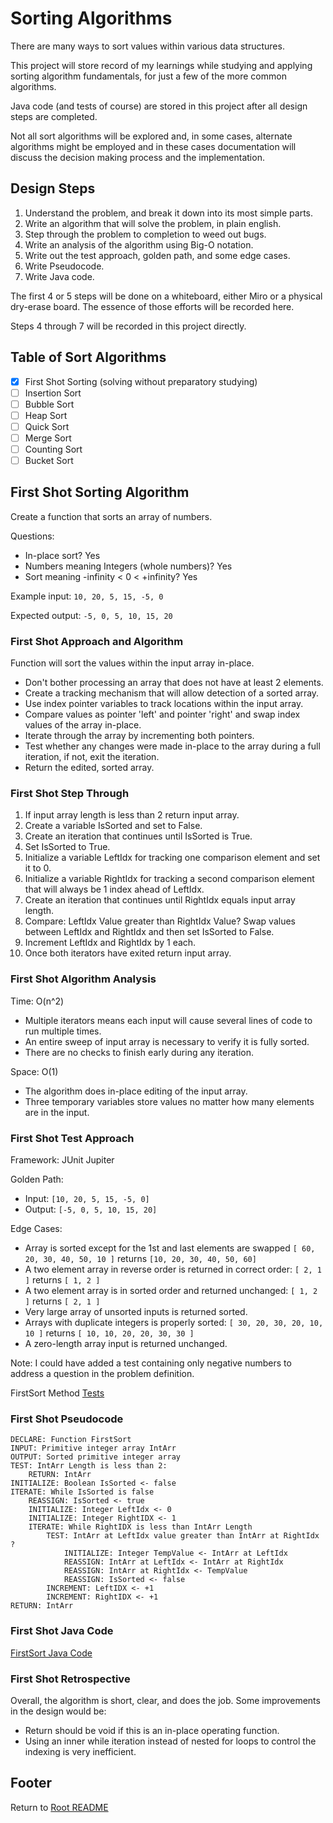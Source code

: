 # Sorting Algorithms

There are many ways to sort values within various data structures.

This project will store record of my learnings while studying and applying sorting algorithm fundamentals, for just a few of the more common algorithms.

Java code (and tests of course) are stored in this project after all design steps are completed.

Not all sort algorithms will be explored and, in some cases, alternate algorithms might be employed and in these cases documentation will discuss the decision making process and the implementation.

## Design Steps

1. Understand the problem, and break it down into its most simple parts.
2. Write an algorithm that will solve the problem, in plain english.
3. Step through the problem to completion to weed out bugs.
4. Write an analysis of the algorithm using Big-O notation.
5. Write out the test approach, golden path, and some edge cases.
6. Write Pseudocode.
7. Write Java code.

The first 4 or 5 steps will be done on a whiteboard, either Miro or a physical dry-erase board. The essence of those efforts will be recorded here.

Steps 4 through 7 will be recorded in this project directly.

## Table of Sort Algorithms

- [X] First Shot Sorting (solving without preparatory studying)
- [ ] Insertion Sort
- [ ] Bubble Sort
- [ ] Heap Sort
- [ ] Quick Sort
- [ ] Merge Sort
- [ ] Counting Sort
- [ ] Bucket Sort

## First Shot Sorting Algorithm

Create a function that sorts an array of numbers.

Questions:

- In-place sort? Yes
- Numbers meaning Integers (whole numbers)? Yes
- Sort meaning -infinity < 0 < +infinity? Yes

Example input: `10, 20, 5, 15, -5, 0`

Expected output: `-5, 0, 5, 10, 15, 20`

### First Shot Approach and Algorithm

Function will sort the values within the input array in-place.

- Don't bother processing an array that does not have at least 2 elements.
- Create a tracking mechanism that will allow detection of a sorted array. 
- Use index pointer variables to track locations within the input array.
- Compare values as pointer 'left' and pointer 'right' and swap index values of the array in-place.
- Iterate through the array by incrementing both pointers.
- Test whether any changes were made in-place to the array during a full iteration, if not, exit the iteration.
- Return the edited, sorted array.

### First Shot Step Through

1. If input array length is less than 2 return input array.
2. Create a variable IsSorted and set to False.
3. Create an iteration that continues until IsSorted is True.
4. Set IsSorted to True.
5. Initialize a variable LeftIdx for tracking one comparison element and set it to 0.
6. Initialize a variable RightIdx for tracking a second comparison element that will always be 1 index ahead of LeftIdx.
7. Create an iteration that continues until RightIdx equals input array length.
8. Compare: LeftIdx Value greater than RightIdx Value? Swap values between LeftIdx and RightIdx and then set IsSorted to False.
9. Increment LeftIdx and RightIdx by 1 each.
10. Once both iterators have exited return input array.

### First Shot Algorithm Analysis

Time: O(n^2)

- Multiple iterators means each input will cause several lines of code to run multiple times.
- An entire sweep of input array is necessary to verify it is fully sorted.
- There are no checks to finish early during any iteration.

Space: O(1)

- The algorithm does in-place editing of the input array.
- Three temporary variables store values no matter how many elements are in the input.

### First Shot Test Approach

Framework: JUnit Jupiter

Golden Path:

- Input: `[10, 20, 5, 15, -5, 0]`
- Output: `[-5, 0, 5, 10, 15, 20]`

Edge Cases:

- Array is sorted except for the 1st and last elements are swapped `[ 60, 20, 30, 40, 50, 10 ]` returns `[10, 20, 30, 40, 50, 60]`
- A two element array in reverse order is returned in correct order: `[ 2, 1 ]` returns `[ 1, 2 ]`
- A two element array is in sorted order and returned unchanged: `[ 1, 2 ]` returns `[ 2, 1 ]`
- Very large array of unsorted inputs is returned sorted.
- Arrays with duplicate integers is properly sorted: `[ 30, 20, 30, 20, 10, 10 ]` returns `[ 10, 10, 20, 20, 30, 30 ]`
- A zero-length array input is returned unchanged.

Note: I could have added a test containing only negative numbers to address a question in the problem definition.

FirstSort Method [Tests](../lib/src/test/java/myJava/code/challenges/TestFirstSort.java)

### First Shot Pseudocode

```text
DECLARE: Function FirstSort
INPUT: Primitive integer array IntArr
OUTPUT: Sorted primitive integer array
TEST: IntArr Length is less than 2:
    RETURN: IntArr
INITIALIZE: Boolean IsSorted <- false
ITERATE: While IsSorted is false
    REASSIGN: IsSorted <- true
    INITIALIZE: Integer LeftIdx <- 0
    INITIALIZE: Integer RightIDX <- 1
    ITERATE: While RightIDX is less than IntArr Length
        TEST: IntArr at LeftIdx value greater than IntArr at RightIdx ?
            INITIALIZE: Integer TempValue <- IntArr at LeftIdx
            REASSIGN: IntArr at LeftIdx <- IntArr at RightIdx
            REASSIGN: IntArr at RightIdx <- TempValue
            REASSIGN: IsSorted <- false
        INCREMENT: LeftIDX <- +1
        INCREMENT: RightIDX <- +1
RETURN: IntArr
```

### First Shot Java Code

[FirstSort Java Code](../lib/src/main/java/myJava/code/challenges/FirstSort.java)

### First Shot Retrospective

Overall, the algorithm is short, clear, and does the job. Some improvements in the design would be:

- Return should be void if this is an in-place operating function.
- Using an inner while iteration instead of nested for loops to control the indexing is very inefficient.

## Footer

Return to [Root README](../README.md)
